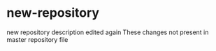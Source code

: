 # new-repository
new repository description
edited again
These changes not present in master repository file
